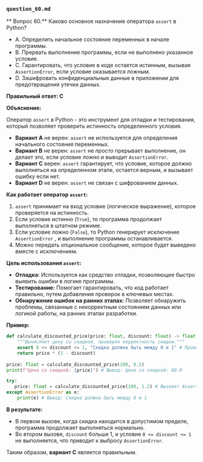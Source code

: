 

### `question_60.md`

** Вопрос 60.** Каково основное назначение оператора `assert` в Python?

- A. Определить начальное состояние переменных в начале программы.
- B. Прервать выполнение программы, если не выполнено указанное условие.
- C. Гарантировать, что условие в коде остается истинным, вызывая `AssertionError`, если условие оказывается ложным.
- D. Зашифровать конфиденциальные данные в приложении для предотвращения утечки данных.

**Правильный ответ: C**

**Объяснение:**

Оператор `assert` в Python - это инструмент для отладки и тестирования, который позволяет проверить истинность определенного условия.

*   **Вариант A** не верен: `assert` не используется для определения начального состояния переменных.
*   **Вариант B** не верен:  `assert`  не *просто* прерывает выполнение, он делает это, если условие ложно и выводит `AssertionError`.
*   **Вариант C** верен: `assert` гарантирует, что условие, которое должно выполняться на определенном этапе, остается верным, и вызывает ошибку если нет.
*   **Вариант D** не верен:  `assert` не связан с шифрованием данных.

**Как работает оператор `assert`:**

1.  `assert` принимает на вход условие (логическое выражение), которое проверяется на истинность.
2.  Если условие истинно (`True`), то программа продолжает выполняться в штатном режиме.
3.  Если условие ложно (`False`), то Python генерирует исключение `AssertionError` , и выполнение программы останавливается.
4.  Можно передать опциональное сообщение, которое будет выведено вместе с исключением.

**Цель использования `assert`:**

*   **Отладка:**  Используется как средство отладки, позволяющее быстро выявить ошибки в логике программы.
*   **Тестирование:**  Помогает гарантировать, что код работает правильно, путем добавления проверок в ключевых местах.
*   **Обнаружение ошибок на ранних этапах:** Позволяет обнаружить проблемы, связанные с некорректным состоянием данных или логикой работы, на ранних этапах разработки.

**Пример:**

```python
def calculate_discounted_price(price: float, discount: float) -> float:
    """Вычисляет цену со скидкой, проверяя корректность скидки."""
    assert 0 <= discount <= 1, "Скидка должна быть между 0 и 1" # Проверка на валидность скидки
    return price * (1 - discount)
    
price: float = calculate_discounted_price(100, 0.2)
print(f"Цена со скидкой: {price}") # Вывод: Цена со скидкой: 80.0

try:
   price: float = calculate_discounted_price(100, 1.2) # Вызовет AssertionError
except AssertionError as e:
    print(e) # Вывод: Скидка должна быть между 0 и 1
```

**В результате:**
* В первом вызове, когда скидка находится в допустимом пределе, программа продолжает выполняться нормально.
* Во втором вызове, `discount` больше 1, и условие `0 <= discount <= 1` не выполняется,  что приводит к выбросу `AssertionError`.

Таким образом, **вариант C** является правильным.
